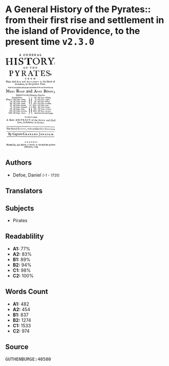 # A General History of the Pyrates:: from their first rise and settlement in the island of Providence, to the present time <kbd>v2.3.0</kbd>

![](./cover.medium.jpg "")

## Authors


 - Defoe, Daniel <small>(-1 - 1731)</small>

## Translators



## Subjects


 - Pirates

## Readablility


 - **A1:** 77%
 - **A2:** 83%
 - **B1:** 89%
 - **B2:** 94%
 - **C1:** 98%
 - **C2:** 100%

## Words Count


 - **A1:** 482
 - **A2:** 454
 - **B1:** 837
 - **B2:** 1274
 - **C1:** 1533
 - **C2:** 974

## Source


<kbd>GUTHENBURGE:40580</kbd>
